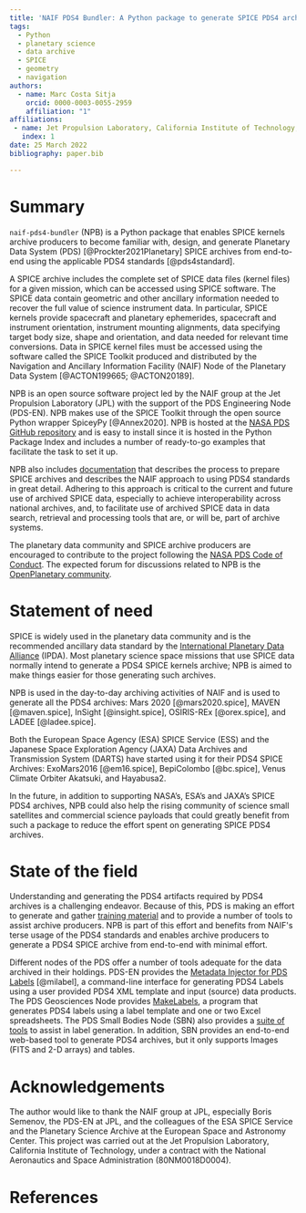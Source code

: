 ```yaml
---
title: 'NAIF PDS4 Bundler: A Python package to generate SPICE PDS4 archives'
tags:
  - Python
  - planetary science
  - data archive
  - SPICE
  - geometry
  - navigation
authors:
  - name: Marc Costa Sitja
    orcid: 0000-0003-0055-2959
    affiliation: "1"
affiliations:
 - name: Jet Propulsion Laboratory, California Institute of Technology, USA
   index: 1
date: 25 March 2022
bibliography: paper.bib

---
```


# Summary

``naif-pds4-bundler`` (NPB) is a Python package that enables SPICE kernels
archive producers to become familiar with, design, and generate Planetary Data
System (PDS) [@Prockter2021Planetary] SPICE archives from end-to-end using the
applicable PDS4 standards [@pds4standard].

A SPICE archive includes the complete set of SPICE data files (kernel files) for
a given mission, which can be accessed using SPICE software. The SPICE data
contain geometric and other ancillary information needed to recover the full
value of science instrument data. In particular, SPICE kernels provide spacecraft
and planetary ephemerides, spacecraft and instrument orientation, instrument
mounting alignments, data specifying target body size, shape and orientation,
and data needed for relevant time conversions. Data in SPICE kernel files must
be accessed using the software called the SPICE Toolkit produced and distributed
by the Navigation and Ancillary Information Facility (NAIF) Node of the
Planetary Data System [@ACTON199665; @ACTON20189].

NPB is an open source software project led by the NAIF group at the Jet Propulsion
Laboratory (JPL) with the support of the PDS Engineering Node (PDS-EN).
NPB makes use of the SPICE Toolkit through the open source Python wrapper
SpiceyPy [@Annex2020]. NPB is hosted at the [NASA PDS GitHub repository](https://github.com/NASA-PDS/naif-pds4-bundler) and
is easy to install since it is hosted in the Python Package Index
and includes a number of ready-to-go examples that facilitate the task to set
it up.

NPB also includes [documentation](https://nasa-pds.github.io/naif-pds4-bundler/)
that describes the process to prepare SPICE archives and describes the NAIF
approach to using PDS4 standards in great detail. Adhering to this approach is
critical to the current and future use of archived SPICE data, especially to
achieve interoperability across national archives, and, to facilitate use of
archived SPICE data in data search, retrieval and processing tools that are, or
will be, part of archive systems.

The planetary data community and SPICE archive producers are encouraged to
contribute to the project following the [NASA PDS Code of Conduct](https://github.com/NASA-PDS/.github/blob/main/CODE_OF_CONDUCT.md).
The expected forum for discussions related to NPB is the [OpenPlanetary community](http://openplanetary.co/).


# Statement of need

SPICE is widely used in the planetary data community and is the recommended
ancillary data standard by the [International Planetary Data Alliance](https://planetarydata.org/)
(IPDA). Most planetary science space missions that use SPICE data
normally intend to generate a PDS4 SPICE kernels archive; NPB
is aimed to make things easier for those generating such archives.

NPB is used in the day-to-day archiving activities of NAIF and is used to
generate all the PDS4 archives: Mars 2020 [@mars2020.spice], MAVEN [@maven.spice],
InSight [@insight.spice], OSIRIS-REx [@orex.spice], and LADEE [@ladee.spice].

Both the European Space Agency (ESA) SPICE Service (ESS) and the Japanese Space
Exploration Agency (JAXA) Data Archives and Transmission System (DARTS) have
started using it for their PDS4 SPICE Archives: ExoMars2016 [@em16.spice],
BepiColombo [@bc.spice], Venus Climate Orbiter Akatsuki, and Hayabusa2.

In the future, in addition to supporting NASA’s, ESA’s and JAXA’s SPICE PDS4
archives, NPB could also help the rising community of science small satellites
and commercial science payloads that could greatly benefit from such a package
to reduce the effort spent on generating SPICE PDS4 archives.


# State of the field

Understanding and generating the PDS4 artifacts required by PDS4 archives is a
challenging endeavor. Because of this, PDS is making an effort to generate and
gather [training material](https://pds.nasa.gov/datastandards/training/) and to
provide a number of tools to assist archive producers. NPB is part of this effort
and benefits from NAIF's terse usage of the PDS4 standards and enables
archive producers to generate a PDS4 SPICE archive from end-to-end with minimal effort.

Different nodes of the PDS offer a number of tools adequate for the data archived
in their holdings. PDS-EN provides the [Metadata Injector for PDS Labels](https://nasa-pds.github.io/mi-label/) [@milabel],
a command-line interface for generating PDS4 Labels using a user provided PDS4 XML
template and input (source) data products. The PDS Geosciences Node provides [MakeLabels](https://pds-geosciences.wustl.edu/tools/makelabels.html),
a program that generates PDS4 labels using a label template and one or two Excel
spreadsheets. The PDS Small Bodies Node (SBN) also provides a [suite of tools](https://pds-smallbodies.astro.umd.edu/tools/tools_file-label.shtml)
to assist in label generation. In addition, SBN provides an end-to-end web-based
tool to generate PDS4 archives, but it only supports Images (FITS and 2-D arrays)
and tables.


# Acknowledgements

The author would like to thank the NAIF group at JPL, especially Boris
Semenov, the PDS-EN at JPL, and the colleagues of the ESA SPICE Service and the
Planetary Science Archive at the European Space and Astronomy Center.
This project was carried out at the Jet Propulsion Laboratory, California
Institute of Technology, under a contract with the National Aeronautics and
Space Administration (80NM0018D0004).

# References
